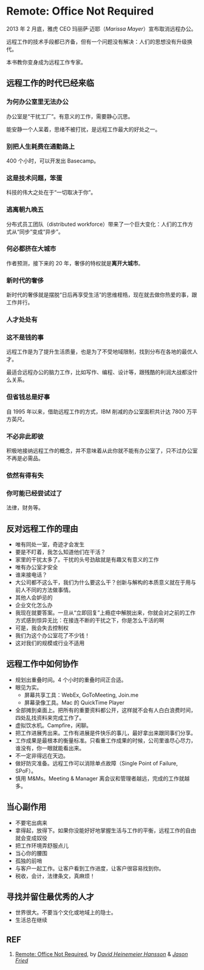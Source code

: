 # Remote: Office Not Required

2013 年 2 月底，雅虎 CEO 玛丽萨·迈耶（*Marissa Mayer*）宣布取消远程办公。

远程工作的技术手段都已齐备，但有一个问题没有解决：人们的思想没有升级换代。

本书教你变身成为远程工作专家。

## 远程工作的时代已经来临

### 为何办公室里无法办公

办公室是“干扰工厂”。有意义的工作，需要静心沉思。

能安静一个人呆着，思绪不被打扰，是远程工作最大的好处之一。

### 别把人生耗费在通勤路上

400 个小时，可以开发出 Basecamp。

### 这是技术问题，笨蛋

科技的伟大之处在于“一切取决于你”。

### 逃离朝九晚五

分布式员工团队（distributed workforce）带来了一个巨大变化：人们的工作方式从“同步”变成“异步”。

### 何必都挤在大城市

作者预测，接下来的 20 年，奢侈的特权就是**离开大城市**。

### 新时代的奢侈

新时代的奢侈就是摆脱“日后再享受生活”的思维桎梏，现在就去做你热爱的事，跟工作并行。

### 人才处处有

### 这不是钱的事

远程工作是为了提升生活质量，也是为了不受地域限制，找到分布在各地的最优人才。

最适合远程办公的脑力工作，比如写作、编程、设计等，跟残酷的利润大战都没什么关系。

### 但省钱总是好事

自 1995 年以来，借助远程工作的方式，IBM 削减的办公室面积共计达 7800 万平方英尺。

### 不必非此即彼

积极地接纳远程工作的概念，并不意味着从此你就不能有办公室了，只不过办公室不再是必需品。

### 依然有得有失

### 你可能已经尝试过了

法律，财务等。

## 反对远程工作的理由

- 唯有同处一室，奇迹才会发生
- 要是不盯着，我怎么知道他们在干活？
- 家里的干扰太多了。干扰的头号劲敌就是有趣又有意义的工作
- 唯有办公室才安全
- 谁来接电话？
- 大公司都不这么干，我们为什么要这么干？创新与解构的本质意义就在于用与前人不同的方法做事情。
- 其他人会妒忌的
- 企业文化怎么办
- 我现在就要答案。一旦从“立即回复”上瘾症中解脱出来，你就会对之前的工作方式感到惊异无比：在接连不断的干扰之下，你是怎么干活的啊
- 可是，我会失去控制权
- 我们为这个办公室花了不少钱！
- 这对我们的规模或行业不适用

## 远程工作中如何协作

- 规划出重叠时间。4 个小时的重叠时间正合适。
- 眼见为实。
    - 屏幕共享工具：WebEx, GoToMeeting, Join.me
    - 屏幕录像工具。Mac 的 QuickTime Player
- 全部摊到桌面上。把所有的重要资料都公开，这样就不会有人白白浪费时间，四处乱找资料来完成工作了。
- 虚拟饮水机。Campfire，闲聊。
- 把工作进展秀出来。工作有进展是件快乐的事儿，最好拿出来跟同事们分享。
- 工作成果是最根本的衡量标准。只看重工作成果的时候，公司里谁尽心尽力，谁没有，你一眼就能看出来。
- 不一定非得远在天边。
- 做好防灾准备。远程工作可以消除单点故障（Single Point of Failure, SPoF）。
- 慎用 M&Ms。Meeting & Manager 离会议和管理者越远，完成的工作就越多。

## 当心副作用

- 不要宅出病来
- 拿得起，放得下。如果你没能好好地掌握生活与工作的平衡，远程工作的自由就会变成奴役
- 把工作环境弄舒服点儿
- 当心你的腰围
- 孤独的前哨
- 与客户一起工作。让客户看到工作进度，让客户很容易找到你。
- 税收，会计，法律条文，真麻烦！

## 寻找并留住最优秀的人才

- 世界很大。不要当个文化或地域上的隐士。
- 生活总在继续

## REF

1. [Remote: Office Not Required][1], by *[David Heinemeier Hansson][2]* & *[Jason Fried][3]*

[1]: https://book.douban.com/subject/21362627/ "Remote: Office Not Required"
[2]: ../p/dhh.md "DHH"
[3]: ../p/jason-fried.md "Jason Fried"